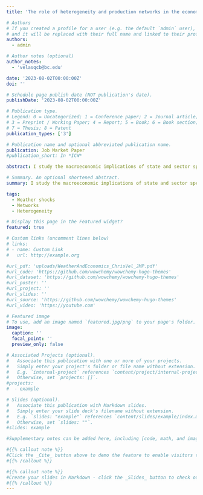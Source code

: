 ```yaml
---
title: 'The role of heterogeneity and production networks in the economic impact of weather shocks (JMP)'

# Authors
# If you created a profile for a user (e.g. the default `admin` user), write the username (folder name) here
# and it will be replaced with their full name and linked to their profile.
authors:
  - admin

# Author notes (optional)
author_notes:
  - 'velasqcb@bc.edu'

date: '2023-08-02T00:00:00Z'
doi: ''

# Schedule page publish date (NOT publication's date).
publishDate: '2023-08-02T00:00:00Z'

# Publication type.
# Legend: 0 = Uncategorized; 1 = Conference paper; 2 = Journal article;
# 3 = Preprint / Working Paper; 4 = Report; 5 = Book; 6 = Book section;
# 7 = Thesis; 8 = Patent
publication_types: ['3']

# Publication name and optional abbreviated publication name.
publication: Job Market Paper
#publication_short: In *ICW*

abstract: I study the macroeconomic implications of state and sector specific sensitivity to weather fluctuations and interregional production networks in the United States. I build a general equilibrium model where the impact of weather fluctuations on productivity is sector-state dependent and networks expose sectors to weather shocks from other states through the use of intermediate inputs. I use annual data on sectoral GDP per capita and temperature anomalies by state from 1970 to 2019 to test these mechanisms. My estimates show that models that do not consider these characteristics underestimate the aggregate impact of weather fluctuations by at least a factor of 3. In particular, when the whole economy faces a fully transitory unexpected increase in temperature of 1 Celsius degree, the contraction in economic activity increases from -0.13 to -0.37 percent once heterogeneity is considered and to -1.14 percent when networks are included.

# Summary. An optional shortened abstract.
summary: I study the macroeconomic implications of state and sector specific sensitivity to weather fluctuations and interregional production networks in the United States. I build a general equilibrium model where the impact of weather fluctuations on productivity is sector-state dependent and networks expose sectors to weather shocks from other states through the use of intermediate inputs. I use annual data on sectoral GDP per capita and temperature anomalies by state from 1970 to 2019 to test these mechanisms. My estimates show that models that do not consider these characteristics underestimate the aggregate impact of weather fluctuations by at least a factor of 3. In particular, when the whole economy faces a fully transitory unexpected increase in temperature of 1 Celsius degree, the contraction in economic activity increases from -0.13 to -0.37 percent once heterogeneity is considered and to -1.14 percent when networks are included.

tags: 
  - Weather shocks
  - Networks
  - Heterogeneity

# Display this page in the Featured widget?
featured: true

# Custom links (uncomment lines below)
# links:
# - name: Custom Link
#   url: http://example.org

#url_pdf: 'uploads/WeatherAndEconomics_ChrisVel_JMP.pdf'
#url_code: 'https://github.com/wowchemy/wowchemy-hugo-themes'
#url_dataset: 'https://github.com/wowchemy/wowchemy-hugo-themes'
#url_poster: ''
#url_project: ''
#url_slides: ''
#url_source: 'https://github.com/wowchemy/wowchemy-hugo-themes'
#url_video: 'https://youtube.com'

# Featured image
# To use, add an image named `featured.jpg/png` to your page's folder.
image:
  caption: ''
  focal_point: ''
  preview_only: false

# Associated Projects (optional).
#   Associate this publication with one or more of your projects.
#   Simply enter your project's folder or file name without extension.
#   E.g. `internal-project` references `content/project/internal-project/index.md`.
#   Otherwise, set `projects: []`.
#projects:
#  - example

# Slides (optional).
#   Associate this publication with Markdown slides.
#   Simply enter your slide deck's filename without extension.
#   E.g. `slides: "example"` references `content/slides/example/index.md`.
#   Otherwise, set `slides: ""`.
#slides: example

#Supplementary notes can be added here, including [code, math, and images](https://wowchemy.com/docs/writing-markdown-latex/).

#{{% callout note %}}
#Click the _Cite_ button above to demo the feature to enable visitors to import publication metadata into their reference management software.
#{{% /callout %}}

#{{% callout note %}}
#Create your slides in Markdown - click the _Slides_ button to check out the example.
#{{% /callout %}}
---
```




